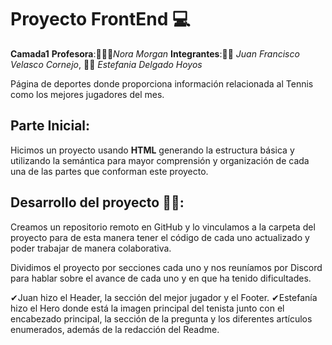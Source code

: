 # Proyecto FrontEnd 💻

**Camada1**
**Profesora**:👩🏻‍🏫*Nora Morgan*
**Integrantes**:🧑🏻 *Juan Francisco Velasco Cornejo*, 👩🏻 *Estefania Delgado Hoyos*

Página de deportes donde proporciona información relacionada al Tennis como los mejores jugadores del mes.

## Parte Inicial:

Hicimos un proyecto usando **HTML** generando la estructura básica y utilizando la semántica para mayor comprensión y organización de cada una de las partes que conforman este proyecto.

## Desarrollo del proyecto 👩‍💻:

Creamos un repositorio remoto en GitHub y lo vinculamos a la carpeta del proyecto para de esta manera tener el código de cada uno actualizado y poder trabajar de manera colaborativa.

Dividimos el proyecto por secciones cada uno y nos reuníamos por Discord para hablar sobre el avance de cada uno y en que ha tenido dificultades.

✔Juan hizo el Header, la sección del mejor jugador y el Footer.
✔Estefanía hizo el Hero donde está la imagen principal del tenista junto con el encabezado principal, la sección de la pregunta y los diferentes artículos enumerados, además de la redacción del Readme.


